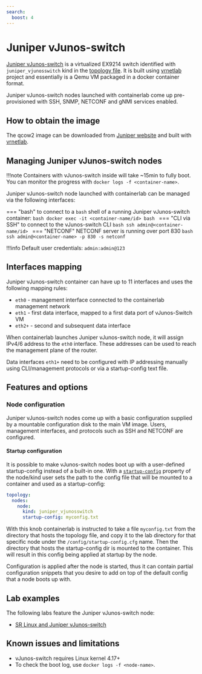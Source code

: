 ```yaml
---
search:
  boost: 4
---
```

# Juniper vJunos-switch

[Juniper vJunos-switch](https://support.juniper.net/support/downloads/?p=vjunos) is a virtualized EX9214 switch identified with `juniper_vjunosswitch` kind in the [topology file](../topo-def-file.md). It is built using [vrnetlab](../vrnetlab.md) project and essentially is a Qemu VM packaged in a docker container format.

Juniper vJunos-switch nodes launched with containerlab come up pre-provisioned with SSH, SNMP, NETCONF and gNMI services enabled.

## How to obtain the image

The qcow2 image can be downloaded from [Juniper website](https://support.juniper.net/support/downloads/?p=vjunos) and built with [vrnetlab](../vrnetlab.md).

## Managing Juniper vJunos-switch nodes

!!!note
    Containers with vJunos-switch inside will take ~15min to fully boot.  
    You can monitor the progress with `docker logs -f <container-name>`.

Juniper vJunos-switch node launched with containerlab can be managed via the following interfaces:

=== "bash"
    to connect to a `bash` shell of a running Juniper vJunos-switch container:
    ```bash
    docker exec -it <container-name/id> bash
    ```
=== "CLI via SSH"
    to connect to the vJunos-switch CLI
    ```bash
    ssh admin@<container-name/id>
    ```
=== "NETCONF"
    NETCONF server is running over port 830
    ```bash
    ssh admin@<container-name> -p 830 -s netconf
    ```

!!!info
    Default user credentials: `admin:admin@123`

## Interfaces mapping

Juniper vJunos-switch container can have up to 11 interfaces and uses the following mapping rules:

* `eth0` - management interface connected to the containerlab management network
* `eth1` - first data interface, mapped to a first data port of vJunos-Switch VM
* `eth2+` - second and subsequent data interface

When containerlab launches Juniper vJunos-switch node, it will assign IPv4/6 address to the `eth0` interface. These addresses can be used to reach the management plane of the router.

Data interfaces `eth1+` need to be configured with IP addressing manually using CLI/management protocols or via a startup-config text file.

## Features and options

### Node configuration

Juniper vJunos-switch nodes come up with a basic configuration supplied by a mountable configuration disk to the main VM image. Users, management interfaces, and protocols such as SSH and NETCONF are configured.

#### Startup configuration

It is possible to make vJunos-switch nodes boot up with a user-defined startup-config instead of a built-in one. With a [`startup-config`](../nodes.md#startup-config) property of the node/kind user sets the path to the config file that will be mounted to a container and used as a startup-config:

```yaml
topology:
  nodes:
    node:
      kind: juniper_vjunosswitch
      startup-config: myconfig.txt
```

With this knob containerlab is instructed to take a file `myconfig.txt` from the directory that hosts the topology file, and copy it to the lab directory for that specific node under the `/config/startup-config.cfg` name. Then the directory that hosts the startup-config dir is mounted to the container. This will result in this config being applied at startup by the node.

Configuration is applied after the node is started, thus it can contain partial configuration snippets that you desire to add on top of the default config that a node boots up with.

## Lab examples

The following labs feature the Juniper vJunos-switch node:

* [SR Linux and Juniper vJunos-switch](../../lab-examples/srl-vjunos-switch.md)

## Known issues and limitations

* vJunos-switch requires Linux kernel 4.17+
* To check the boot log, use `docker logs -f <node-name>`.
